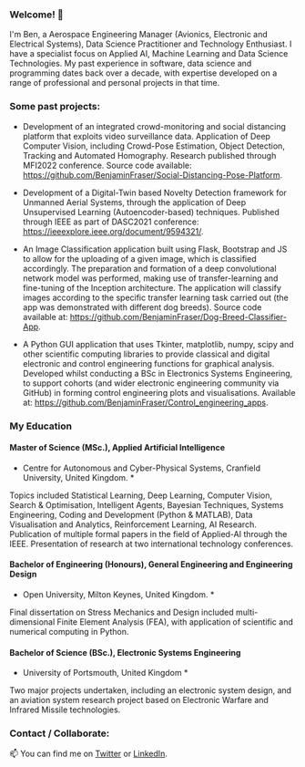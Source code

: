 ### Welcome! 👋

I'm Ben, a Aerospace Engineering Manager (Avionics, Electronic and Electrical Systems), Data Science Practitioner and Technology Enthusiast. I have a specialist focus on Applied AI, Machine Learning and Data Science Technologies. My past experience in software, data science and programming dates back over a decade, with expertise developed on a range of professional and personal projects in that time.


### Some past projects:

- Development of an integrated crowd-monitoring and social distancing platform that exploits video surveillance data. Application of Deep Computer Vision, including Crowd-Pose Estimation, Object Detection, Tracking and Automated Homography. Research published through MFI2022 conference. Source code available: https://github.com/BenjaminFraser/Social-Distancing-Pose-Platform.

- Development of a Digital-Twin based Novelty Detection framework for Unmanned Aerial Systems, through the application of Deep Unsupervised Learning (Autoencoder-based) techniques. Published through IEEE as part of DASC2021 conference: https://ieeexplore.ieee.org/document/9594321/.

- An Image Classification application built using Flask, Bootstrap and JS to allow for the uploading of a given image, which is classified accordingly. The preparation and formation of a deep convolutional network model was performed, making use of transfer-learning and fine-tuning of the Inception architecture. The application will classify images according to the specific transfer learning task carried out (the app was demonstrated with different dog breeds). Source code available at: https://github.com/BenjaminFraser/Dog-Breed-Classifier-App.

- A Python GUI application that uses Tkinter, matplotlib, numpy, scipy and other scientific computing libraries to provide classical and digital electronic and control engineering functions for graphical analysis. Developed whilst conducting a BSc in Electronics Systems Engineering, to support cohorts (and wider electronic engineering community via GitHub) in forming control engineering plots and visualisations. Available at: https://github.com/BenjaminFraser/Control_engineering_apps. 


### My Education

#### Master of Science (MSc.), Applied Artificial Intelligence

* Centre for Autonomous and Cyber-Physical Systems, Cranfield University, United Kingdom. *

Topics included Statistical Learning, Deep Learning, Computer Vision, Search & Optimisation, Intelligent Agents, Bayesian Techniques, Systems Engineering, Coding and Development (Python & MATLAB), Data Visualisation and Analytics, Reinforcement Learning, AI Research. Publication of multiple formal papers in the field of Applied-AI through the IEEE. Presentation of research at two international technology conferences.


#### Bachelor of Engineering (Honours), General Engineering and Engineering Design

* Open University, Milton Keynes, United Kingdom. *

Final dissertation on Stress Mechanics and Design included multi-dimensional Finite Element Analysis (FEA), with application of scientific and numerical computing in Python.


#### Bachelor of Science (BSc.), Electronic Systems Engineering

* University of Portsmouth, United Kingdom *

Two major projects undertaken, including an electronic system design, and an aviation system research project based on Electronic Warfare and Infrared Missile technologies.


### Contact / Collaborate:

📫 You can find me on [Twitter](https://twitter.com/BenFraser613) or [LinkedIn](https://www.linkedin.com/in/ben-fraser613).